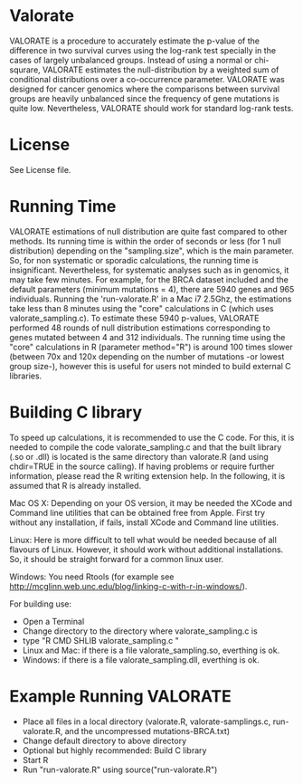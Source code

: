 # Valorate
VALORATE is a procedure to accurately estimate the p-value of the difference in two survival curves using the log-rank test specially in the cases of largely unbalanced groups. Instead of using a normal or chi-squrare, VALORATE estimates the null-distribution by a weighted sum of conditional distributions over a co-occurrence parameter. VALORATE was designed for cancer genomics where the comparisons between survival groups are heavily unbalanced since the frequency of gene mutations is quite low. Nevertheless, VALORATE should work for standard log-rank tests.

# License
See License file.

# Running Time
VALORATE estimations of null distribution are quite fast compared to other methods. Its running time is within the order of seconds or less (for 1 null distribution) depending on the "sampling.size", which is the main parameter. So, for non systematic or sporadic calculations, the running time is insignificant. Nevertheless, for systematic analyses such as in genomics, it may take few minutes. For example, for the BRCA dataset included and the default parameters (minimum mutations = 4), there are 5940 genes and 965 individuals. Running the 'run-valorate.R' in a Mac i7 2.5Ghz, the estimations take less than 8 minutes using the "core" calculations in C (which uses valorate_sampling.c). To estimate these 5940 p-values, VALORATE performed 48 rounds of null distribution estimations corresponding to genes mutated between 4 and 312 individuals. The running time using the "core" calculations in R (parameter method="R") is around 100 times slower (between 70x and 120x depending on the number of mutations -or lowest group size-), however this is useful for users not minded to build external C libraries.

# Building C library
To speed up calculations, it is recommended to use the C code. For this, it is needed to compile the code valorate_sampling.c and that the built library (.so or .dll) is located is the same directory than valorate.R (and using chdir=TRUE in the source calling). If having problems or require further information, please read the R writing extension help. In the following, it is assumed that R is already installed.

Mac OS X: 
Depending on your OS version, it may be needed the XCode and Command line utilities that can be obtained free from Apple. First try without any installation, if fails, install XCode and Command line utilities.


Linux: 
Here is more difficult to tell what would be needed because of all flavours of Linux. However, it should work without additional installations. So, it should be straight forward for a common linux user.

Windows: 
You need Rtools (for example see http://mcglinn.web.unc.edu/blog/linking-c-with-r-in-windows/).

For building use:
- Open a Terminal
- Change directory to the directory where valorate_sampling.c is
- type "R CMD SHLIB valorate_sampling.c <ENTER>"
- Linux and Mac: if there is a file valorate_sampling.so, everthing is ok.
- Windows:       if there is a file valorate_sampling.dll, everthing is ok.

# Example Running VALORATE
- Place all files in a local directory (valorate.R, valorate-samplings.c, run-valorate.R, and the uncompressed mutations-BRCA.txt)
- Change default directory to above directory
- Optional but highly recommended: Build C library
- Start R
- Run "run-valorate.R" using source("run-valorate.R")

